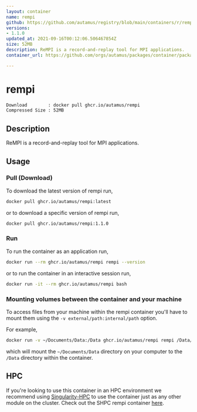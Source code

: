 ```yaml
---
layout: container
name: rempi
github: https://github.com/autamus/registry/blob/main/containers/r/rempi/spack.yaml
versions:
- 1.1.0
updated_at: 2021-09-16T00:12:06.506467854Z
size: 52MB
description: ReMPI is a record-and-replay tool for MPI applications.
container_url: https://github.com/orgs/autamus/packages/container/package/rempi

---
```

# rempi
```bash 
Download        : docker pull ghcr.io/autamus/rempi
Compressed Size : 52MB
```

## Description
ReMPI is a record-and-replay tool for MPI applications.

## Usage
### Pull (Download)
To download the latest version of rempi run,

```bash
docker pull ghcr.io/autamus/rempi:latest
```

or to download a specific version of rempi run,

```bash
docker pull ghcr.io/autamus/rempi:1.1.0
```
### Run
To run the container as an application run,
```bash
docker run --rm ghcr.io/autamus/rempi rempi --version
```

or to run the container in an interactive session run,
```bash
docker run -it --rm ghcr.io/autamus/rempi bash
```

### Mounting volumes between the container and your machine
To access files from your machine within the rempi container you'll have to mount them using the `-v external/path:internal/path` option.

For example,
```bash
docker run -v ~/Documents/Data:/Data ghcr.io/autamus/rempi rempi /Data/myData.csv
```
which will mount the `~/Documents/Data` directory on your computer to the `/Data` directory within the container.

## HPC
If you're looking to use this container in an HPC environment we recommend using [Singularity-HPC](https://singularity-hpc.readthedocs.io) to use the container just as any other module on the cluster. Check out the SHPC rempi container [here](https://singularityhub.github.io/singularity-hpc/r/ghcr.io-autamus-rempi/).